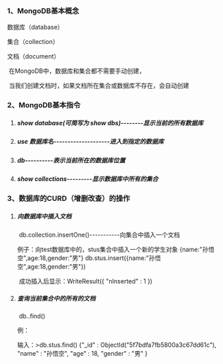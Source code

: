 ### 1、MongoDB基本概念

数据库（database）

集合（collection）

文档（document）

​		在MongoDB中，数据库和集合都不需要手动创建，

​		当我们创建文档时，如果文档所在集合或数据库不存在，会自动创建

### 2、MongoDB基本指令

1. ##### show database(可简写为  show dbs)--------显示当前的所有数据库

2. ##### use 数据库名--------------------进入到指定的数据库

3. ##### db----------表示当前所在的数据库位置

4. ##### show collections---------显示数据库中所有的集合

### 3、数据库的CURD（增删改查）的操作

1. ##### 向数据库中插入文档

   ​	db.collection.insertOne()-----------向集合中插入一个文档

   例子：向test数据库中的，stus集合中插入一个新的学生对象
   					{name:"孙悟空",age:18,gender:"男"}
   					db.stus.insert({name:"孙悟空",age:18,gender:"男"})

   ​			成功插入后显示：WriteResult({ "nInserted" : 1 })

2. ##### 查询当前集合中的所有的文档

   ​	db.<collection>.find()

   例：
   
    输入：>db.stus.find()
    {"_id" : ObjectId("5f7bdfa7fb5800a3c67dd61c"), "name" : "孙悟空", "age" : 18, "gender" : "男" }

